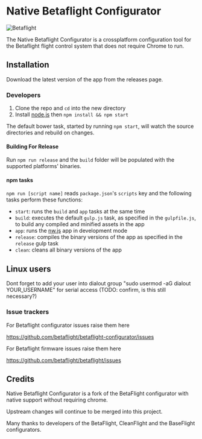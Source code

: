 # Native Betaflight Configurator

![Betaflight](http://static.rcgroups.net/forums/attachments/6/1/0/3/7/6/a9088900-228-bf_logo.jpg)

The Native Betaflight Configurator is a crossplatform configuration tool for the Betaflight flight control system that does not require Chrome to run.


## Installation

Download the latest version of the app from the releases page.

### Developers

1. Clone the repo and `cd` into the new directory
2. Install [node.js](https://nodejs.org/en/download/) then `npm install && npm start`

The default bower task, started by running `npm start`, will watch the source directories and rebuild on changes.

#### Building For Release

Run `npm run release` and the `build` folder will be populated with the supported platforms' binaries.

#### npm tasks

`npm run [script name]` reads `package.json`'s `scripts` key and the following tasks perform these functions:

 - `start`: runs the `build` and `app` tasks at the same time
 - `build`: executes the default `gulp.js` task, as specified in the `gulpfile.js`, to build any compiled and minified assets in the app
 - `app`: runs the [nw.js](https://github.com/nwjs/nw.js) app in development mode
 - `release`: compiles the binary versions of the app as specified in the `release` gulp task
 - `clean`: cleans all binary versions of the app

## Linux users

Dont forget to add your user into dialout group "sudo usermod -aG dialout YOUR_USERNAME" for serial access (TODO: confirm, is this still necessary?)

### Issue trackers

For Betaflight configurator issues raise them here

https://github.com/betaflight/betaflight-configurator/issues

For Betaflight firmware issues raise them here

https://github.com/betaflight/betaflight/issues

## Credits

Native Betaflight Configurator is a fork of the BetaFlight configurator with native support without requiring chrome.

Upstream changes will continue to be merged into this project.

Many thanks to developers of the BetaFlight, CleanFlight and the BaseFlight configurators.
